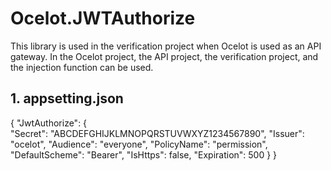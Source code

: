 # Ocelot.JWTAuthorize
This library is used in the verification project when Ocelot is used as an API gateway. In the Ocelot project, the API project, the verification project, and the injection function can be used.

## 1. appsetting.json

{
  "JwtAuthorize": {  
    "Secret": "ABCDEFGHIJKLMNOPQRSTUVWXYZ1234567890",
    "Issuer": "ocelot",
    "Audience": "everyone",
    "PolicyName": "permission",
    "DefaultScheme": "Bearer",
    "IsHttps": false,
    "Expiration": 500
  }
}
